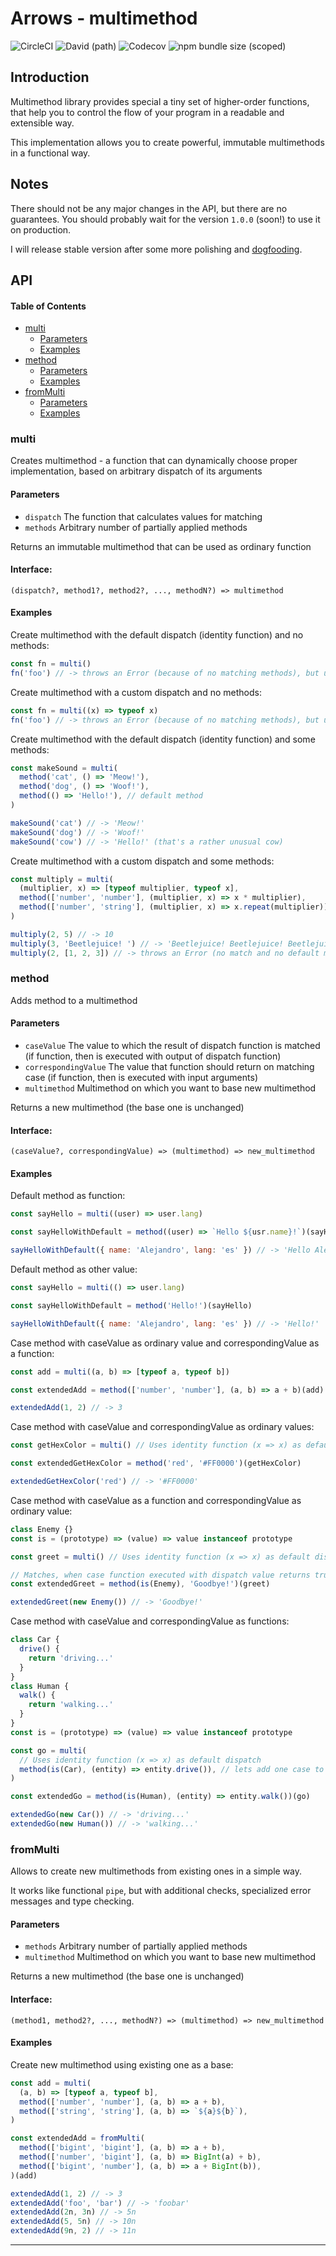 # Arrows - multimethod

![CircleCI](https://img.shields.io/circleci/build/github/caderek/arrows)
![David (path)](https://img.shields.io/david/caderek/arrows?path=packages%2Fmultimethod)
![Codecov](https://img.shields.io/codecov/c/github/caderek/arrows?token=c6adb715d638431786fefe69ca08ab00)
![npm bundle size (scoped)](https://img.shields.io/bundlephobia/minzip/@arrows/multimethod)

## Introduction

Multimethod library provides special a tiny set of higher-order functions, that help you to control the flow of your program in a readable and extensible way.

This implementation allows you to create powerful, immutable multimethods in a functional way.

## Notes

There should not be any major changes in the API, but there are no guarantees. You should probably wait for the version `1.0.0` (soon!) to use it on production.

I will release stable version after some more polishing and [dogfooding](https://en.wikipedia.org/wiki/Eating_your_own_dog_food).

## API

<!-- Generated by documentation.js. Update this documentation by updating the source code. -->

#### Table of Contents

- [multi](#multi)
  - [Parameters](#parameters)
  - [Examples](#examples)
- [method](#method)
  - [Parameters](#parameters-1)
  - [Examples](#examples-1)
- [fromMulti](#frommulti)
  - [Parameters](#parameters-2)
  - [Examples](#examples-2)

### multi

Creates multimethod - a function that can dynamically choose proper implementation,
based on arbitrary dispatch of its arguments

#### Parameters

- `dispatch` The function that calculates values for matching
- `methods` Arbitrary number of partially applied methods

Returns an immutable multimethod that can be used as ordinary function

#### Interface:

```
(dispatch?, method1?, method2?, ..., methodN?) => multimethod
```

#### Examples

Create multimethod with the default dispatch (identity function) and no methods:

```javascript
const fn = multi()
fn('foo') // -> throws an Error (because of no matching methods), but useful as a base for extensions
```

Create multimethod with a custom dispatch and no methods:

```javascript
const fn = multi((x) => typeof x)
fn('foo') // -> throws an Error (because of no matching methods), but useful as a base for extensions
```

Create multimethod with the default dispatch (identity function) and some methods:

```javascript
const makeSound = multi(
  method('cat', () => 'Meow!'),
  method('dog', () => 'Woof!'),
  method(() => 'Hello!'), // default method
)

makeSound('cat') // -> 'Meow!'
makeSound('dog') // -> 'Woof!'
makeSound('cow') // -> 'Hello!' (that's a rather unusual cow)
```

Create multimethod with a custom dispatch and some methods:

```javascript
const multiply = multi(
  (multiplier, x) => [typeof multiplier, typeof x],
  method(['number', 'number'], (multiplier, x) => x * multiplier),
  method(['number', 'string'], (multiplier, x) => x.repeat(multiplier)),
)

multiply(2, 5) // -> 10
multiply(3, 'Beetlejuice! ') // -> 'Beetlejuice! Beetlejuice! Beetlejuice! ' (do not read it out loud)
multiply(2, [1, 2, 3]) // -> throws an Error (no match and no default method for these arguments)
```

### method

Adds method to a multimethod

#### Parameters

- `caseValue` The value to which the result of dispatch function is matched (if function, then is executed with output of dispatch function)
- `correspondingValue` The value that function should return on matching case (if function, then is executed with input arguments)
- `multimethod` Multimethod on which you want to base new multimethod

Returns a new multimethod (the base one is unchanged)

#### Interface:

```
(caseValue?, correspondingValue) => (multimethod) => new_multimethod
```

#### Examples

Default method as function:

```javascript
const sayHello = multi((user) => user.lang)

const sayHelloWithDefault = method((user) => `Hello ${usr.name}!`)(sayHello)

sayHelloWithDefault({ name: 'Alejandro', lang: 'es' }) // -> 'Hello Alejandro!'
```

Default method as other value:

```javascript
const sayHello = multi(() => user.lang)

const sayHelloWithDefault = method('Hello!')(sayHello)

sayHelloWithDefault({ name: 'Alejandro', lang: 'es' }) // -> 'Hello!'
```

Case method with caseValue as ordinary value and correspondingValue as a function:

```javascript
const add = multi((a, b) => [typeof a, typeof b])

const extendedAdd = method(['number', 'number'], (a, b) => a + b)(add)

extendedAdd(1, 2) // -> 3
```

Case method with caseValue and correspondingValue as ordinary values:

```javascript
const getHexColor = multi() // Uses identity function (x => x) as default dispatch

const extendedGetHexColor = method('red', '#FF0000')(getHexColor)

extendedGetHexColor('red') // -> '#FF0000'
```

Case method with caseValue as a function and correspondingValue as ordinary value:

```javascript
class Enemy {}
const is = (prototype) => (value) => value instanceof prototype

const greet = multi() // Uses identity function (x => x) as default dispatch

// Matches, when case function executed with dispatch value returns truthy value
const extendedGreet = method(is(Enemy), 'Goodbye!')(greet)

extendedGreet(new Enemy()) // -> 'Goodbye!'
```

Case method with caseValue and correspondingValue as functions:

```javascript
class Car {
  drive() {
    return 'driving...'
  }
}
class Human {
  walk() {
    return 'walking...'
  }
}
const is = (prototype) => (value) => value instanceof prototype

const go = multi(
  // Uses identity function (x => x) as default dispatch
  method(is(Car), (entity) => entity.drive()), // lets add one case to original multimethod
)

const extendedGo = method(is(Human), (entity) => entity.walk())(go)

extendedGo(new Car()) // -> 'driving...'
extendedGo(new Human()) // -> 'walking...'
```

### fromMulti

Allows to create new multimethods from existing ones in a simple way.

It works like functional `pipe`, but with additional checks,
specialized error messages and type checking.

#### Parameters

- `methods` Arbitrary number of partially applied methods
- `multimethod` Multimethod on which you want to base new multimethod

Returns a new multimethod (the base one is unchanged)

#### Interface:

```
(method1, method2?, ..., methodN?) => (multimethod) => new_multimethod
```

#### Examples

Create new multimethod using existing one as a base:

```javascript
const add = multi(
  (a, b) => [typeof a, typeof b],
  method(['number', 'number'], (a, b) => a + b),
  method(['string', 'string'], (a, b) => `${a}${b}`),
)

const extendedAdd = fromMulti(
  method(['bigint', 'bigint'], (a, b) => a + b),
  method(['number', 'bigint'], (a, b) => BigInt(a) + b),
  method(['bigint', 'number'], (a, b) => a + BigInt(b)),
)(add)

extendedAdd(1, 2) // -> 3
extendedAdd('foo', 'bar') // -> 'foobar'
extendedAdd(2n, 3n) // -> 5n
extendedAdd(5, 5n) // -> 10n
extendedAdd(9n, 2) // -> 11n
```

---
